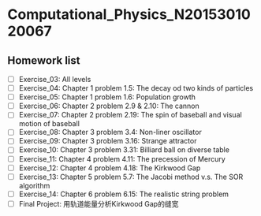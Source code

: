 # Computational_Physics_N2015301020067
## Homework list
- [ ] Exercise_03: All levels
- [ ] Exercise_04: Chapter 1 problem 1.5: The decay od two kinds of particles
- [ ] Exercise_05: Chapter 1 problem 1.6: Population growth
- [ ] Exercise_06: Chapter 2 problem 2.9 & 2.10: The cannon
- [ ] Exercise_07: Chapter 2 problem 2.19: The spin of baseball and visual motion of baseball
- [ ] Exercise_08: Chapter 3 problem 3.4: Non-liner oscillator
- [ ] Exercise_09: Chapter 3 problem 3.16: Strange attractor
- [ ] Exercise_10: Chapter 3 problem 3.31: Billiard ball on diverse table
- [ ] Exercise_11: Chapter 4 problem 4.11: The precession of Mercury
- [ ] Exercise_12: Chapter 4 problem 4.18: The Kirkwood Gap
- [ ] Exercise_13: Chapter 5 problem 5.7: The Jacobi method v.s. The SOR algorithm
- [ ] Exercise_14: Chapter 6 problem 6.15: The realistic string problem
- [ ] Final Project: 用轨道能量分析Kirkwood Gap的缝宽
